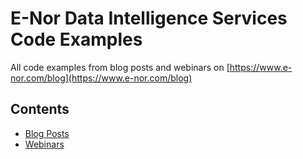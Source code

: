 # E-Nor Data Intelligence Services Code Examples 

All code examples from blog posts and webinars on [https://www.e-nor.com/blog](https://www.e-nor.com/blog)

## Contents 

- [Blog Posts](https://github.com/e-nor/data-intelligence-services-code-examples/tree/master/blog-posts)
- [Webinars](https://github.com/e-nor/data-intelligence-services-code-examples/tree/master/webinars)


